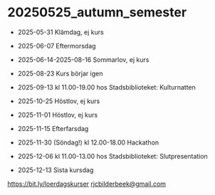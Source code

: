 # 20250525_autumn_semester

- 2025-05-31 Klämdag, ej kurs

- 2025-06-07 Eftermorsdag

- 2025-06-14-2025-08-16
  Sommarlov, ej kurs

- 2025-08-23 Kurs börjar igen

- 2025-09-13 kl 11.00-19.00
  hos Stadsbiblioteket:
  Kulturnatten

- 2025-10-25 Höstlov, ej kurs
- 2025-11-01 Höstlov, ej kurs
- 2025-11-15 Efterfarsdag

- 2025-11-30 (Söndag!)
  kl 12.00-18.00
  Hackathon

- 2025-12-06 kl 11.00-13.00
  hos Stadsbiblioteket:
  Slutpresentation

- 2025-12-13 Sista kursdag

<https://bit.ly/loerdagskurser>
<rjcbilderbeek@gmail.com>

